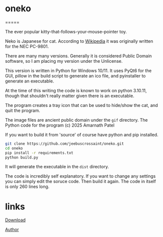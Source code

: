 # oneko
=====

The ever popular kitty-that-follows-your-mouse-pointer toy.


Neko is Japanese for cat. According to  [Wikipedia](https://en.wikipedia.org/wiki/Neko_(software)) it was originally written for the NEC PC-9801.

There are many many versions. Generally it is considered Public Domain software, so I am placing my version under the Unlicense.

This version is written in Python for Windows 10/11. It uses PyQt6 for the GUI, pillow in the build script to generate an ico file, and pyinstaller to generate an executable.

At the time of this writing the code is known to work on python 3.10.11, though that shouldn't really matter given there is an executable.

The program creates a tray icon that can be used to hide/show the cat, and quit the program.

The image files are ancient public domain under the `gif` directory.
The Python code for the program (c) 2025 Amarnath Patel

If you want to build it from 'source' of course have python and pip installed.
```bash
git clone https://github.com/jeebuscrossaint/oneko.git
cd oneko
pip install -r requirements.txt
python build.py
```

It will generate the executable in the `dist` directory.

The code is incredibly self explanatory. If you want to change any settings you can simply edit the soruce code. Then build it again. The code in itself is only 260 lines long.

links
=====

[Download](https://github.com/jeebuscrossaint/oneko/releases)

[Author](https://github.com/jeebuscrossaint)
